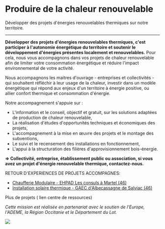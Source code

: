 # Produire de la chaleur renouvelable

Développer des projets d'énergies renouvelables thermiques sur notre territoire.

---

**Développer des projets d'énergies renouvelables thermiques, c'est participer à l'autonomie énergétique du territoire et soutenir le développement d'énergies présentes localement et renouvelables.** Pour cela, nous vous accompagnons dans vos projets de chaleur renouvelable afin de limiter votre consommation énergétique et réduire l'impact environnemental de votre activité.

Nous accompagnons  les maitres d'ouvrage - entreprises et collectivités - qui souhaitent réfléchir à leur usage de la chaleur, investir dans un modèle énergétique qui répond aux enjeux d'un territoire à énergie positive, ou allier confort thermique et consommation d'énergie.&#x20;

Notre accompagnement s'appuie sur :

- L'information et le conseil, objectif et gratuit, sur les solutions adaptées de production de chaleur renouvelable,
- La réalisation d'études d'opportunités techniques et économiques des projets,
- L'accompagnement à la mise en œuvre des projets et le montage des subventions,
- Le suivi et le recensement des installations en fonctionnement,
- L'appui à la structuration des filières d'approvisionnement bois-énergie.



**=> Collectivité, entreprise, établissement public ou association, si vous avez un projet d'énergie renouvelable thermique, contactez-nous.**



&#x20;RETOUR D'EXPERIENCES DE PROJETS ACCOMPAGNES:

- [Chaufferie Modulaire - EHPAD Les consuls à Martel (46)](http://www.quercy-energies.fr/images/Chaufferie_Modulaire.pdf)
- [Installation solaire thermique - GAEC d'Albecassagne de Salviac (46)](http://www.quercy-energies.fr/images/Installation_solaire_thermique.pdf)

Plus de projets ( lien centre de ressources)



_Cette mission est réalisée en partenariat avec le soutien de l'Europe, l'ADEME, la Région Occitanie et le Département du Lot._

![](/docs\:chaleur-renouvelable.jpg)
